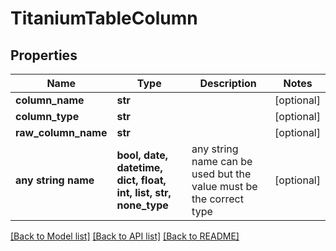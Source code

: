 # TitaniumTableColumn


## Properties
Name | Type | Description | Notes
------------ | ------------- | ------------- | -------------
**column_name** | **str** |  | [optional] 
**column_type** | **str** |  | [optional] 
**raw_column_name** | **str** |  | [optional] 
**any string name** | **bool, date, datetime, dict, float, int, list, str, none_type** | any string name can be used but the value must be the correct type | [optional]

[[Back to Model list]](../README.md#documentation-for-models) [[Back to API list]](../README.md#documentation-for-api-endpoints) [[Back to README]](../README.md)


